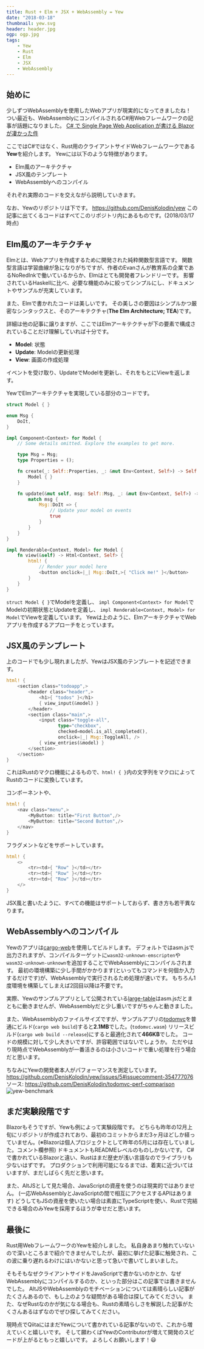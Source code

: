 ```yaml
---
title: Rust + Elm + JSX + WebAssembly = Yew
date: "2018-03-18"
thumbnail: yew.svg
header: header.jpg
ogp: ogp.jpg
tags:
    - Yew
    - Rust
    - Elm
    - JSX
    - WebAssembly
---
```

## 始めに
少しずつWebAssemblyを使用したWebアプリが現実的になってきましたね！
つい最近も、WebAssemblyにコンパイルされるC#用Webフレームワークの記事が話題になりました。
[C# で Single Page Web Application が書ける Blazor が凄かった件](https://qiita.com/jsakamoto/items/20d4893f6c8cdb0356f6)

ここではC#ではなく、Rust用のクライアントサイドWebフレームワークである**Yew**を紹介します。
Yewには以下のような特徴があります。

- Elm風のアーキテクチャ
- JSX風のテンプレート
- WebAssemblyへのコンパイル

それぞれ実際のコードを交えながら説明していきます。

なお、Yewのリポジトリは下です。
https://github.com/DenisKolodin/yew
この記事に出てくるコードはすべてこのリポジトリ内にあるものです。(2018/03/17時点)

## Elm風のアーキテクチャ
Elmとは、Webアプリを作成するために開発された純粋関数型言語です。
関数型言語は学習曲線が急になりがちですが、作者のEvanさんが教育系の企業であるNoRedInkで働いているからか、Elmはとても開発者フレンドリーです。
影響されているHaskellに比べ、必要な機能のみに絞ってシンプルにし、ドキュメントやサンプルが充実しています。

また、Elmで書かれたコードは美しいです。
その美しさの要因はシンプルかつ厳密なシンタックスと、そのアーキテクチャ(**The Elm Architecture; TEA**)です。

詳細は他の記事に譲りますが、ここではElmアーキテクチャが下の要素で構成されていることだけ理解していれば十分です。

- **Model**: 状態
- **Update**: Modelの更新処理
- **View**: 画面の作成処理

イベントを受け取り、UpdateでModelを更新し、それをもとにViewを返します。

YewでElmアーキテクチャを実現している部分のコードです。

```rust
struct Model { }

enum Msg {
    DoIt,
}

impl Component<Context> for Model {
    // Some details omitted. Explore the examples to get more.

    type Msg = Msg;
    type Properties = ();

    fn create(_: Self::Properties, _: &mut Env<Context, Self>) -> Self {
        Model { }
    }

    fn update(&mut self, msg: Self::Msg, _: &mut Env<Context, Self>) -> ShouldRender {
        match msg {
            Msg::DoIt => {
                // Update your model on events
                true
            }
        }
    }
}

impl Renderable<Context, Model> for Model {
    fn view(&self) -> Html<Context, Self> {
        html! {
            // Render your model here
            <button onclick=|_| Msg::DoIt,>{ "Click me!" }</button>
        }
    }
}
```

`struct Model { }`でModelを定義し、
`impl Component<Context> for Model`でModelの初期状態とUpdateを定義し、
`impl Renderable<Context, Model> for Model`でViewを定義しています。
Yewは上のように、ElmアーキテクチャでWebアプリを作成するアプローチをとっています。

## JSX風のテンプレート
上のコードでも少し現れましたが、YewはJSX風のテンプレートを記述できます。

```rust
html! {
    <section class="todoapp",>
        <header class="header",>
            <h1>{ "todos" }</h1>
            { view_input(&model) }
        </header>
        <section class="main",>
            <input class="toggle-all",
                   type="checkbox",
                   checked=model.is_all_completed(),
                   onclick=|_| Msg::ToggleAll, />
            { view_entries(&model) }
        </section>
    </section>
}
```

これはRustのマクロ機能によるもので、`html! { }`内の文字列をマクロによってRustのコードに変換しています。

コンポーネントや、

```rust
html! {
    <nav class="menu",>
        <MyButton: title="First Button",/>
        <MyButton: title="Second Button",/>
    </nav>
}
```

フラグメントなどをサポートしています。

```rust
html! {
    <>
        <tr><td>{ "Row" }</td></tr>
        <tr><td>{ "Row" }</td></tr>
        <tr><td>{ "Row" }</td></tr>
    </>
}
```

JSX風と書いたように、すべての機能はサポートしておらず、書き方も若干異なります。

## WebAssemblyへのコンパイル
Yewのアプリは[cargo-web](https://github.com/koute/cargo-web)を使用してビルドします。
デフォルトではasm.jsで出力されますが、コンパイルターゲットに`wasm32-unknown-emscripten`や`wasm32-unknown-unknown`を追加することでWebAssemblyにコンパイルされます。
最初の環境構築に少し手間がかかります(といってもコマンドを何個か入力するだけです)が、WebAssemblyで実行されるため処理が速いです。
もちろん1度環境を構築してしまえば2回目以降は不要です。

実際、Yewのサンプルアプリとして公開されている[large-table](https://github.com/DenisKolodin/yew/tree/master/examples/large_table)はasm.jsだとまともに動きませんが、WebAssemblyだと少し重いですがちゃんと動きました。

また、WebAssemblyのファイルサイズですが、サンプルアプリの[todomvc](https://github.com/DenisKolodin/yew/tree/master/examples/todomvc)を普通にビルド(`cargo web build`)すると**2.1MB**でした。(`todomvc.wasm`)
リリースビルド(`cargo web build --release`)にすると最適化されて**466KB**でした。
コードの規模に対して少し大きいですが、許容範囲ではないでしょうか。
ただやはり現時点でWebAssemblyが一番活きるのは小さいコードで重い処理を行う場合だと思います。

ちなみにYewの開発者本人がパフォーマンスを測定しています。
https://github.com/DenisKolodin/yew/issues/5#issuecomment-354777076
ソース: https://github.com/DenisKolodin/todomvc-perf-comparison
![yew-benchmark](./bench.png)

## まだ実験段階です
Blazorもそうですが、Yewも例によって実験段階です。
どちらも昨年の12月上旬にリポジトリが作成されており、最初のコミットからまだ3ヶ月ほどしか経っていません。(※Blazorは個人プロジェクトとして昨年の5月には存在していました。コメント欄参照)
ドキュメントもREADMEレベルのものしかないです。
C#で書かれているBlazorと違い、Rustはまだ歴史が浅い言語なのでライブラリも少ないはずです。
プロダクションで利用可能になるまでは、着実に近づいてはいますが、まだしばらく先だと思います。

また、AltJSとして見た場合、JavaScriptの資産を使うのは現実的ではありません。
(一応WebAssemblyとJavaScriptの間で相互にアクセスするAPIはあります)
どうしてもJSの資産を使いたい場合は素直にTypeScriptを使い、Rustで完結できる場合のみYewを採用するほうが幸せだと思います。

## 最後に
Rust用WebフレームワークのYewを紹介しました。
私自身あまり触れていないので深いところまで紹介できませんでしたが、最初に挙げた記事に触発され、この波に乗り遅れるわけにはいかないと思って急いで書いてしまいました。

そもそもなぜクライアントサイドをJavaScriptで書かないのかとか、なぜWebAssemblyにコンパイルするのか、といった部分はこの記事では書きませんでした。
AltJSやWebAssemblyのモチベーションについては素晴らしい記事がたくさんあるので、もし上のような疑問がある場合は探してみてください。
また、なぜRustなのかが気になる場合も、Rustの素晴らしさを解説した記事がたくさんあるはずなのでぜひ探してみてください。


現時点でQiitaにはまだYewについて書かれている記事がないので、これから増えていくと嬉しいです。
そして願わくばYewのContributorが増えて開発のスピードが上がるともっと嬉しいです。
よろしくお願いします！:smiley:

